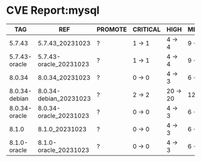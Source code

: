 # CVE Report:mysql
|      TAG      |          REF           | PROMOTE | CRITICAL |   HIGH   |  MEDIUM  |   LOW    | UNKNOWN |
|---------------|------------------------|---------|----------|----------|----------|----------|---------|
| 5.7.43        | 5.7.43_20231023        | ?       | 1 -> 1   | 4 -> 4   | 9 -> 9   | 4 -> 4   | 0 -> 0  |
| 5.7.43-oracle | 5.7.43-oracle_20231023 | ?       | 1 -> 1   | 4 -> 4   | 9 -> 9   | 4 -> 4   | 0 -> 0  |
| 8.0.34        | 8.0.34_20231023        | ?       | 0 -> 0   | 4 -> 3   | 6 -> 6   | 4 -> 4   | 0 -> 0  |
| 8.0.34-debian | 8.0.34-debian_20231023 | ?       | 2 -> 2   | 20 -> 20 | 12 -> 12 | 92 -> 92 | 0 -> 0  |
| 8.0.34-oracle | 8.0.34-oracle_20231023 | ?       | 0 -> 0   | 4 -> 3   | 6 -> 6   | 4 -> 4   | 0 -> 0  |
| 8.1.0         | 8.1.0_20231023         | ?       | 0 -> 0   | 4 -> 3   | 6 -> 6   | 4 -> 4   | 0 -> 0  |
| 8.1.0-oracle  | 8.1.0-oracle_20231023  | ?       | 0 -> 0   | 4 -> 3   | 6 -> 6   | 4 -> 4   | 0 -> 0  |

